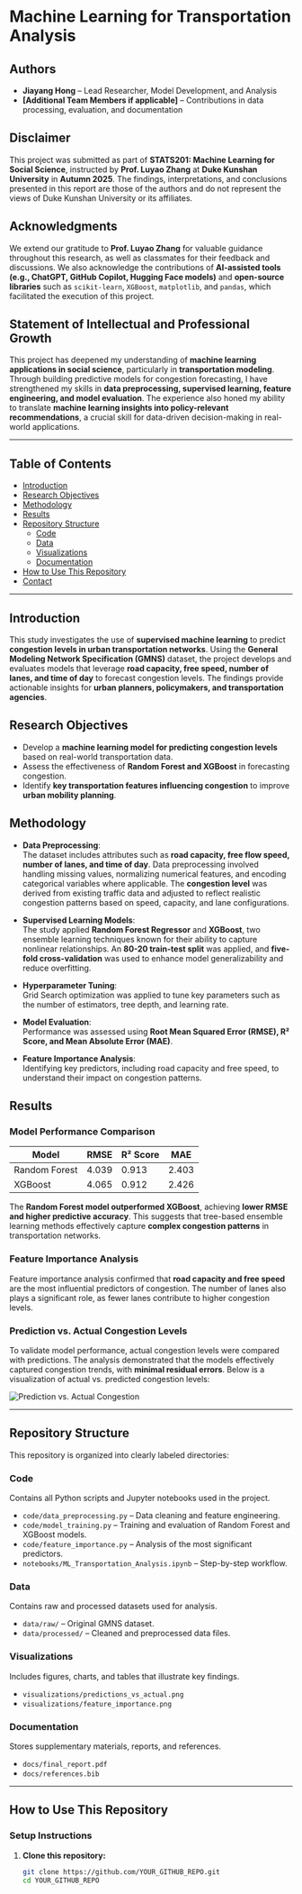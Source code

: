 # **Machine Learning for Transportation Analysis**

## **Authors**
- **Jiayang Hong** – Lead Researcher, Model Development, and Analysis  
- **[Additional Team Members if applicable]** – Contributions in data processing, evaluation, and documentation  

## **Disclaimer**
This project was submitted as part of **STATS201: Machine Learning for Social Science**, instructed by **Prof. Luyao Zhang** at **Duke Kunshan University** in **Autumn 2025**. The findings, interpretations, and conclusions presented in this report are those of the authors and do not represent the views of Duke Kunshan University or its affiliates.

## **Acknowledgments**
We extend our gratitude to **Prof. Luyao Zhang** for valuable guidance throughout this research, as well as classmates for their feedback and discussions. We also acknowledge the contributions of **AI-assisted tools (e.g., ChatGPT, GitHub Copilot, Hugging Face models)** and **open-source libraries** such as `scikit-learn`, `XGBoost`, `matplotlib`, and `pandas`, which facilitated the execution of this project.

## **Statement of Intellectual and Professional Growth**
This project has deepened my understanding of **machine learning applications in social science**, particularly in **transportation modeling**. Through building predictive models for congestion forecasting, I have strengthened my skills in **data preprocessing, supervised learning, feature engineering, and model evaluation**. The experience also honed my ability to translate **machine learning insights into policy-relevant recommendations**, a crucial skill for data-driven decision-making in real-world applications.

---

## **Table of Contents**
- [Introduction](#introduction)
- [Research Objectives](#research-objectives)
- [Methodology](#methodology)
- [Results](#results)
- [Repository Structure](#repository-structure)
  - [Code](#code)
  - [Data](#data)
  - [Visualizations](#visualizations)
  - [Documentation](#documentation)
- [How to Use This Repository](#how-to-use-this-repository)
- [Contact](#contact)

---

## **Introduction**
This study investigates the use of **supervised machine learning** to predict **congestion levels in urban transportation networks**. Using the **General Modeling Network Specification (GMNS)** dataset, the project develops and evaluates models that leverage **road capacity, free speed, number of lanes, and time of day** to forecast congestion levels. The findings provide actionable insights for **urban planners, policymakers, and transportation agencies**.

## **Research Objectives**
- Develop a **machine learning model for predicting congestion levels** based on real-world transportation data.
- Assess the effectiveness of **Random Forest and XGBoost** in forecasting congestion.
- Identify **key transportation features influencing congestion** to improve **urban mobility planning**.

## **Methodology**
- **Data Preprocessing**:  
  The dataset includes attributes such as **road capacity, free flow speed, number of lanes, and time of day**. Data preprocessing involved handling missing values, normalizing numerical features, and encoding categorical variables where applicable. The **congestion level** was derived from existing traffic data and adjusted to reflect realistic congestion patterns based on speed, capacity, and lane configurations.

- **Supervised Learning Models**:  
  The study applied **Random Forest Regressor** and **XGBoost**, two ensemble learning techniques known for their ability to capture nonlinear relationships. An **80-20 train-test split** was applied, and **five-fold cross-validation** was used to enhance model generalizability and reduce overfitting.

- **Hyperparameter Tuning**:  
  Grid Search optimization was applied to tune key parameters such as the number of estimators, tree depth, and learning rate.

- **Model Evaluation**:  
  Performance was assessed using **Root Mean Squared Error (RMSE), R² Score, and Mean Absolute Error (MAE)**.

- **Feature Importance Analysis**:  
  Identifying key predictors, including road capacity and free speed, to understand their impact on congestion patterns.

## **Results**
### **Model Performance Comparison**
| Model            | RMSE     | R² Score | MAE      |
|-----------------|----------|----------|----------|
| Random Forest   | 4.039    | 0.913    | 2.403    |
| XGBoost        | 4.065    | 0.912    | 2.426    |

The **Random Forest model outperformed XGBoost**, achieving **lower RMSE and higher predictive accuracy**. This suggests that tree-based ensemble learning methods effectively capture **complex congestion patterns** in transportation networks.

### **Feature Importance Analysis**
Feature importance analysis confirmed that **road capacity and free speed** are the most influential predictors of congestion. The number of lanes also plays a significant role, as fewer lanes contribute to higher congestion levels.

### **Prediction vs. Actual Congestion Levels**
To validate model performance, actual congestion levels were compared with predictions. The analysis demonstrated that the models effectively captured congestion trends, with **minimal residual errors**. Below is a visualization of actual vs. predicted congestion levels:

![Prediction vs. Actual Congestion](https://github.com/user-attachments/assets/sample_prediction_vs_actual.png)

---

## **Repository Structure**
This repository is organized into clearly labeled directories:

### **Code**
Contains all Python scripts and Jupyter notebooks used in the project.
- `code/data_preprocessing.py` – Data cleaning and feature engineering.
- `code/model_training.py` – Training and evaluation of Random Forest and XGBoost models.
- `code/feature_importance.py` – Analysis of the most significant predictors.
- `notebooks/ML_Transportation_Analysis.ipynb` – Step-by-step workflow.

### **Data**
Contains raw and processed datasets used for analysis.
- `data/raw/` – Original GMNS dataset.
- `data/processed/` – Cleaned and preprocessed data files.

### **Visualizations**
Includes figures, charts, and tables that illustrate key findings.
- `visualizations/predictions_vs_actual.png`
- `visualizations/feature_importance.png`

### **Documentation**
Stores supplementary materials, reports, and references.
- `docs/final_report.pdf`
- `docs/references.bib`

---

## **How to Use This Repository**
### **Setup Instructions**
1. **Clone this repository:**
   ```bash
   git clone https://github.com/YOUR_GITHUB_REPO.git
   cd YOUR_GITHUB_REPO
